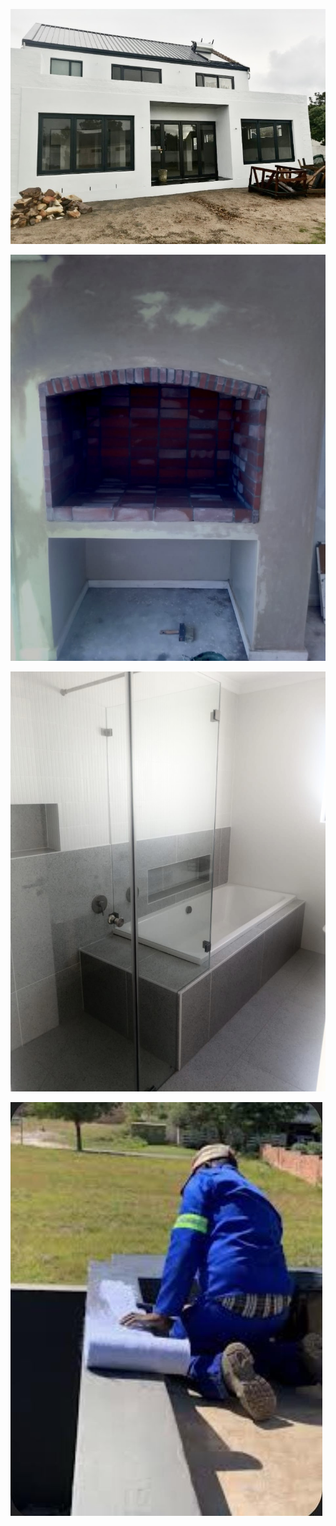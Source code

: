 ![painting](https://raw.githubusercontent.com/najmajinow/Eazy-Q-Solution/main/painting.jpg.jpg)


![skimming](https://raw.githubusercontent.com/najmajinow/Eazy-Q-Solution/main/skimming.jpg)

![Tilling](https://raw.githubusercontent.com/najmajinow/Eazy-Q-Solution/main/Tilling.jpg)

![water proofing jpg](https://raw.githubusercontent.com/najmajinow/Eazy-Q-Solution/main/water%20proofing.jpg.jpg)
